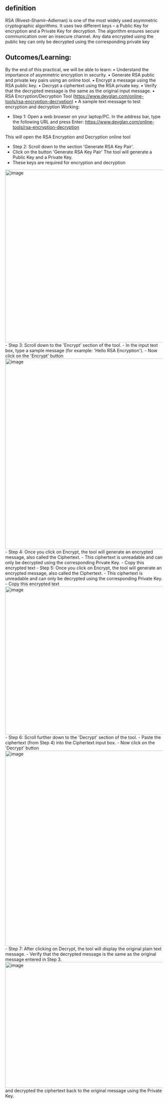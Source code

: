 ## definition
RSA (Rivest–Shamir–Adleman) is one of the most widely used asymmetric cryptographic algorithms. It uses two different keys – a Public Key for encryption and a Private Key for decryption. The algorithm ensures secure communication over an insecure channel. Any data encrypted using the public key can only be decrypted using the corresponding private key

## Outcomes/Learning:
By the end of this practical, we will be able to learn:
•	Understand the importance of asymmetric encryption in security.
•	Generate RSA public and private key pairs using an online tool.
•	Encrypt a message using the RSA public key.
•	Decrypt a ciphertext using the RSA private key.
•	Verify that the decrypted message is the same as the original input message.
•	RSA Encryption/Decryption Tool (https://www.devglan.com/online-tools/rsa-encryption-decryption)
•	A sample text message to test encryption and decryption
Working:
- Step 1: Open a web browser on your laptop/PC. In the address bar, type the following URL and press Enter:
https://www.devglan.com/online-tools/rsa-encryption-decryption

This will open the RSA Encryption and Decryption online tool
- Step 2: Scroll down to the section 'Generate RSA Key Pair'.
- Click on the button 'Generate RSA Key Pair'
The tool will generate a Public Key and a Private Key.
- These keys are required for encryption and decryption
<img width="648" height="552" alt="image" src="https://github.com/user-attachments/assets/a1f3b6a6-1923-4784-8717-9adb166b4ed1" />
- Step 3: Scroll down to the 'Encrypt' section of the tool.
- In the input text box, type a sample message (for example: 'Hello RSA Encryption').
- Now click on the 'Encrypt' button
<img width="576" height="609" alt="image" src="https://github.com/user-attachments/assets/49f6025f-22fb-42ce-b685-af8c6064fc3e" />
- Step 4: Once you click on Encrypt, the tool will generate an encrypted message, also called the Ciphertext.
- This ciphertext is unreadable and can only be decrypted using the corresponding Private Key.
- Copy this encrypted text
- Step 5: Once you click on Encrypt, the tool will generate an encrypted message, also called the Ciphertext.
- This ciphertext is unreadable and can only be decrypted using the corresponding Private Key.
- Copy this encrypted text
<img width="646" height="473" alt="image" src="https://github.com/user-attachments/assets/496bd9a5-8985-4710-987e-0b74732a7f4e" />
- Step 6: Scroll further down to the 'Decrypt' section of the tool.
- Paste the ciphertext (from Step 4) into the Ciphertext input  box.
- Now click on the 'Decrypt' button
<img width="576" height="624" alt="image" src="https://github.com/user-attachments/assets/ebe8d3ed-19c8-4b30-bc5f-ca2f68c33264" />
- Step 7: After clicking on Decrypt, the tool will display the original plain text message.
- Verify that the decrypted message is the same as the original message entered in Step 3.
<img width="670" height="402" alt="image" src="https://github.com/user-attachments/assets/c56320c0-b1a1-431f-ae99-cfe26bde7fe8" />
and decrypted the ciphertext back to the original message using the Private Key.
